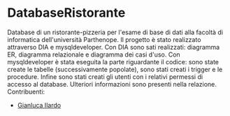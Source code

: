 # DatabaseRistorante
Database di un ristorante-pizzeria per l'esame di base di dati alla facoltà di informatica dell'università Parthenope. Il progetto è stato realizzato attraverso DIA e mysqldeveloper.
Con DIA sono sati realizzati: diagramma ER, diagramma relazionale e diagramma dei casi d'uso.
Con mysqldeveloper è stata eseguita la parte riguardante il codice: sono state create le tabelle (successivamente popolate), sono stati creati i trigger e le procedure. Infine sono stati creati gli utenti con i relativi permessi di accesso al database.
Ulteriori informazioni sono presenti nella relazione.
Contribuenti:
- [Gianluca Ilardo](https://github.com/gianlucailardo)
